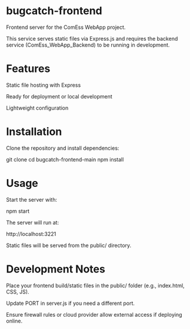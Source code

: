 # bugcatch-frontend

Frontend server for the ComEss WebApp project.

This service serves static files via Express.js and requires the backend service (ComEss_WebApp_Backend) to be running in development.

# Features

Static file hosting with Express

Ready for deployment or local development

Lightweight configuration

# Installation

Clone the repository and install dependencies:

git clone <repo-url>
cd bugcatch-frontend-main
npm install

# Usage

Start the server with:

npm start


The server will run at:

http://localhost:3221


Static files will be served from the public/ directory.

# Development Notes

Place your frontend build/static files in the public/ folder (e.g., index.html, CSS, JS).

Update PORT in server.js if you need a different port.

Ensure firewall rules or cloud provider allow external access if deploying online.
